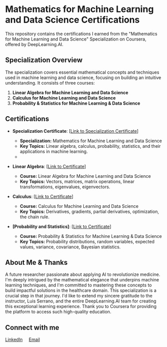 # Mathematics for Machine Learning and Data Science Certifications

This repository contains the certifications I earned from the "Mathematics for Machine Learning and Data Science" Specialization on Coursera, offered by DeepLearning.AI.

## Specialization Overview

The specialization covers essential mathematical concepts and techniques used in machine learning and data science, focusing on building an intuitive understanding. It consists of three courses:

1.  **Linear Algebra for Machine Learning and Data Science**
2.  **Calculus for Machine Learning and Data Science**
3.  **Probability & Statistics for Machine Learning & Data Science**

## Certifications
*   **Specialization Certificate**: [[Link to Specialization Certificate](https://coursera.org/share/e52ef7980278fa8f833950b1d3c31938)]
    *   **Specialization:** Mathematics for Machine Learning and Data Science
    *   **Key Topics:** Linear algebra, calculus, probability, statistics, and their applications in machine learning.
    *   
*   **Linear Algebra**: [[Link to Certificate](https://coursera.org/share/c1eadf5e5bdd34e5afe26b57eb49a22e)]
    *   **Course:** Linear Algebra for Machine Learning and Data Science
    *   **Key Topics:** Vectors, matrices, matrix operations, linear transformations, eigenvalues, eigenvectors.

*   **Calculus**: [[Link to Certificate](https://coursera.org/share/50f6c8bcf1a6de3feeb2c99f095e3abe)]
    *   **Course:** Calculus for Machine Learning and Data Science
    *   **Key Topics:** Derivatives, gradients, partial derivatives, optimization, the chain rule.

*   **[Probability and Statistics]**: [[Link to Certificate](https://coursera.org/share/44431570d1af3661a3ffd7dda0f5b6d1)]
    *   **Course:** Probability & Statistics for Machine Learning & Data Science
    *   **Key Topics:** Probability distributions, random variables, expected values, variance, covariance, Bayesian statistics.

## About Me & Thanks
A future researcher passionate about applying AI to revolutionize medicine. I'm deeply intrigued by the mathematical elegance that underpins machine learning techniques, and I'm committed to mastering these concepts to build impactful solutions in the healthcare domain. This specialization is a crucial step in that journey. I'd like to extend my sincere gratitude to the instructor, Luis Serrano, and the entire DeepLearning.AI team for creating this exceptional learning experience. Thank you to Coursera for providing the platform to access such high-quality education.

## Connect with me
<div style="display: flex; align-items: center;">
    <div style="margin-right: 20px;">
        <a href="https://www.linkedin.com/in/huseyincavus/" target="_blank">LinkedIn</a>
    </div>
    <div>
        <a href="mailto:huseyincavus@proton.me">Email</a>
    </div>
</div>
